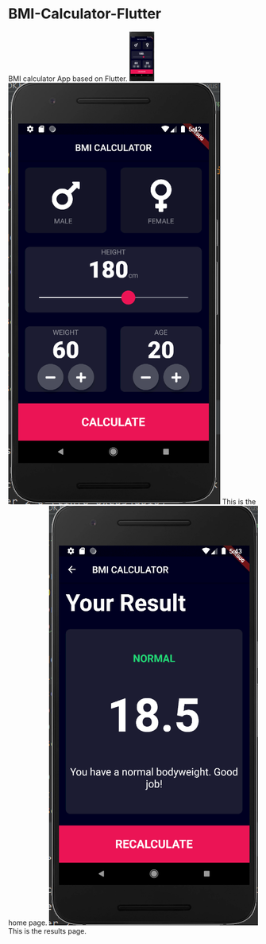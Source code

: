 # BMI-Calculator-Flutter
BMI calculator App based on Flutter.
<img src = "home_page.PNG" height = 100>
![](home_page.PNG)
This is the home page.
![](result_page.PNG)
This is the results page.
